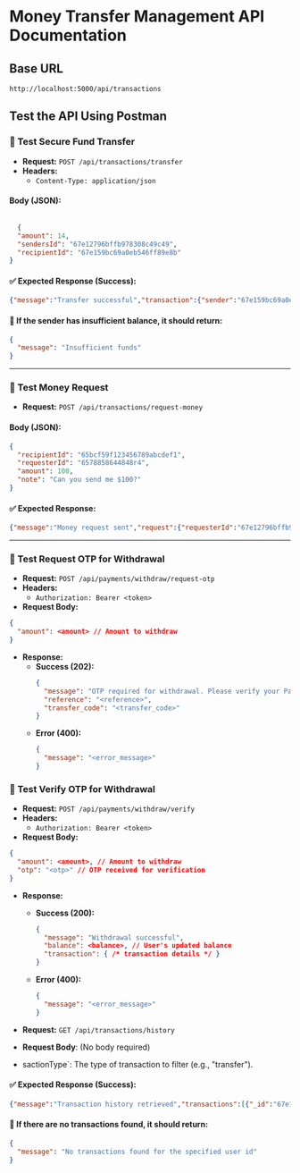 # Money Transfer Management API Documentation

## Base URL
```
http://localhost:5000/api/transactions
```

## Test the API Using Postman

### 📌 Test Secure Fund Transfer
- **Request:** `POST /api/transactions/transfer`
- **Headers:**
  - `Content-Type: application/json`

#### Body (JSON):
```json

  {
  "amount": 14,
  "sendersId": "67e12796bffb978308c49c49",
  "recipientId": "67e159bc69a0eb546ff89e8b"
}
```

#### ✅ Expected Response (Success):
```json
{"message":"Transfer successful","transaction":{"sender":"67e159bc69a0eb546ff89e8b","recipient":"67e159bc69a0eb546ff89e8b","transactionType":"transfer","amount":14,"status":"completed","reference":"TXN-1742823737766","_id":"67e161392aee3ffd087068e6","timestamp":"2025-03-24T13:42:17.773Z","createdAt":"2025-03-24T13:42:17.774Z","updatedAt":"2025-03-24T13:42:17.774Z","__v":0}}
```

#### 🔴 If the sender has insufficient balance, it should return:
```json
{
  "message": "Insufficient funds"
}
```

---

### 📌 Test Money Request
- **Request:** `POST /api/transactions/request-money`

#### Body (JSON):
```json
{
  "recipientId": "65bcf59f123456789abcdef1",
  "requesterId": "6578858644848r4",
  "amount": 100,
  "note": "Can you send me $100?"
}
```

#### ✅ Expected Response:
```json
{"message":"Money request sent","request":{"requesterId":"67e12796bffb978308c49c49","recipientId":"67e159bc69a0eb546ff89e8b","amount":100,"status":"pending","note":"Can you send me $100?","_id":"67e1619b2aee3ffd087068eb","createdAt":"2025-03-24T13:43:55.545Z","updatedAt":"2025-03-24T13:43:55.545Z","__v":0}}
```

---

### 📌 Test Request OTP for Withdrawal
- **Request:** `POST /api/payments/withdraw/request-otp`
- **Headers:**
  - `Authorization: Bearer <token>`
- **Request Body:**
```json
{
  "amount": <amount> // Amount to withdraw
}
```
- **Response:**
  - **Success (202):**
    ```json
    {
      "message": "OTP required for withdrawal. Please verify your Paystack OTP.",
      "reference": "<reference>",
      "transfer_code": "<transfer_code>"
    }
    ```
  - **Error (400):**
    ```json
    {
      "message": "<error_message>"
    }
    ```

### 📌 Test Verify OTP for Withdrawal
- **Request:** `POST /api/payments/withdraw/verify`
- **Headers:**
  - `Authorization: Bearer <token>`
- **Request Body:**
```json
{
  "amount": <amount>, // Amount to withdraw
  "otp": "<otp>" // OTP received for verification
}
```
- **Response:**
  - **Success (200):**
    ```json
    {
      "message": "Withdrawal successful",
      "balance": <balance>, // User's updated balance
      "transaction": { /* transaction details */ }
    }
    ```
  - **Error (400):**
    ```json
    {
      "message": "<error_message>"
    }
    ```


- **Request:** `GET /api/transactions/history`
- **Request Body**: (No body required)
- sactionType`: The type of transaction to filter (e.g., "transfer").

#### ✅ Expected Response (Success):
```json
{"message":"Transaction history retrieved","transactions":[{"_id":"67e161392aee3ffd087068e6","sender":"67e159bc69a0eb546ff89e8b","recipient":"67e159bc69a0eb546ff89e8b","transactionType":"transfer","amount":14,"status":"completed","reference":"TXN-1742823737766","timestamp":"2025-03-24T13:42:17.773Z","createdAt":"2025-03-24T13:42:17.774Z","updatedAt":"2025-03-24T13:42:17.774Z","__v":0},{"_id":"67e15e242aee3ffd087068d3","sender":"67e159bc69a0eb546ff89e8b","recipient":"67e159bc69a0eb546ff89e8b","transactionType":"deposit","amount":300,"status":"completed","reference":"77iobwyy9v","timestamp":"2025-03-24T13:29:08.804Z","createdAt":"2025-03-24T13:29:08.806Z","updatedAt":"2025-03-24T13:29:08.806Z","__v":0},{"_id":"67e15a0169a0eb546ff89e98","sender":"67e159bc69a0eb546ff89e8b","recipient":"67e159bc69a0eb546ff89e8b","transactionType":"deposit","amount":5000,"status":"completed","reference":"t8cqa3ss3t","timestamp":"2025-03-24T13:11:29.456Z","createdAt":"2025-03-24T13:11:29.458Z","updatedAt":"2025-03-24T13:11:29.458Z","__v":0}]}
```

#### 🔴 If there are no transactions found, it should return:
```json
{
  "message": "No transactions found for the specified user id"
}
